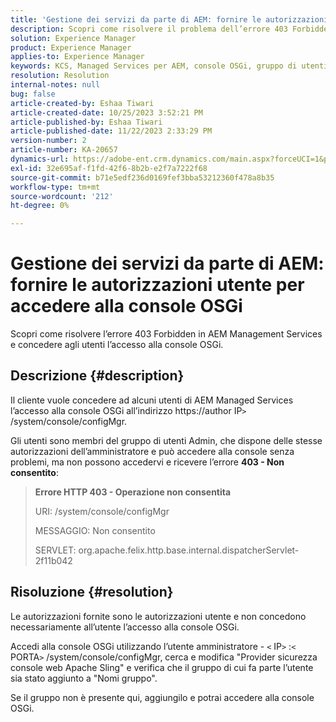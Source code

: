 ```yaml
---
title: 'Gestione dei servizi da parte di AEM: fornire le autorizzazioni utente per accedere alla console OSGi'
description: Scopri come risolvere il problema dell’errore 403 Forbidden in AEM Managed Services.
solution: Experience Manager
product: Experience Manager
applies-to: Experience Manager
keywords: KCS, Managed Services per AEM, console OSGi, gruppo di utenti amministratore
resolution: Resolution
internal-notes: null
bug: false
article-created-by: Eshaa Tiwari
article-created-date: 10/25/2023 3:52:21 PM
article-published-by: Eshaa Tiwari
article-published-date: 11/22/2023 2:33:29 PM
version-number: 2
article-number: KA-20657
dynamics-url: https://adobe-ent.crm.dynamics.com/main.aspx?forceUCI=1&pagetype=entityrecord&etn=knowledgearticle&id=e930c879-4e73-ee11-9ae7-6045bd0063aa
exl-id: 32e695af-f1fd-42f6-8b2b-e2f7a7222f68
source-git-commit: b71e5edf236d0169fef3bba53212360f478a8b35
workflow-type: tm+mt
source-wordcount: '212'
ht-degree: 0%

---
```


# Gestione dei servizi da parte di AEM: fornire le autorizzazioni utente per accedere alla console OSGi


Scopri come risolvere l’errore 403 Forbidden in AEM Management Services e concedere agli utenti l’accesso alla console OSGi.

## Descrizione {#description}


Il cliente vuole concedere ad alcuni utenti di AEM Managed Services l’accesso alla console OSGi all’indirizzo https://author IP`>` /system/console/configMgr.

Gli utenti sono membri del gruppo di utenti Admin, che dispone delle stesse autorizzazioni dell’amministratore e può accedere alla console senza problemi, ma non possono accedervi e ricevere l’errore <b>403 - Non consentito</b>:


> <b>Errore HTTP 403 - Operazione non consentita</b>
> 
> URI: /system/console/configMgr
> 
> MESSAGGIO: Non consentito
> 
> SERVLET: org.apache.felix.http.base.internal.dispatcherServlet-2f11b042



## Risoluzione {#resolution}


Le autorizzazioni fornite sono le autorizzazioni utente e non concedono necessariamente all’utente l’accesso alla console OSGi.

Accedi alla console OSGi utilizzando l’utente amministratore - `<` IP`>` :`<` PORTA`>` /system/console/configMgr, cerca e modifica &quot;Provider sicurezza console web Apache Sling&quot; e verifica che il gruppo di cui fa parte l’utente sia stato aggiunto a &quot;Nomi gruppo&quot;.

Se il gruppo non è presente qui, aggiungilo e potrai accedere alla console OSGi.
